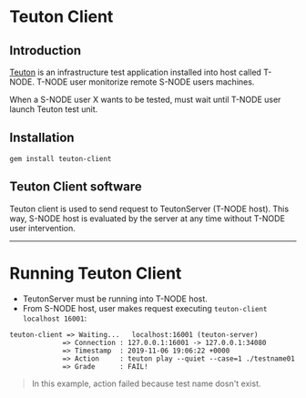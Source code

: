 
# Teuton Client

## Introduction

[Teuton](https://github.com/teuton-software/teuton) is an infrastructure test application installed into host called T-NODE. T-NODE user monitorize remote S-NODE users machines.

When a S-NODE user X wants to be tested, must wait until T-NODE user launch Teuton test unit.

## Installation 

`gem install teuton-client`

## Teuton Client software

Teuton client is used to send request to TeutonServer (T-NODE host).
This way, S-NODE host is evaluated by the server at any time without T-NODE user intervention.

---
# Running Teuton Client

* TeutonServer must be running into T-NODE host.
* From S-NODE host, user makes request executing `teuton-client localhost 16001`:

```
teuton-client => Waiting...   localhost:16001 (teuton-server)
             => Connection : 127.0.0.1:16001 -> 127.0.0.1:34080
             => Timestamp  : 2019-11-06 19:06:22 +0000
             => Action     : teuton play --quiet --case=1 ./testname01
             => Grade      : FAIL!
```

> In this example, action failed because test name dosn't exist.
